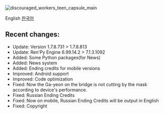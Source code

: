 ![discouraged_workers_teen_capsule_main](https://yggdrasil-studio.github.io/Discouraged-Workers/news/teen_capsule_main.webp)

English [한국어](https://github.com/YGGDRASIL-STUDIO/Discouraged-Workers/tree/gh-pages/news/teen_update.ko_KR.md)

##  Recent changes:
* Update: Version 1.7.8.731 > 1.7.8.813
* Update: Ren'Py Engine 6.99.14.2 > 7.1.3.1092
* Added: Some Python packages(for News)
* Added: News system
* Added: Ending credits for mobile versions
* Improved: Android support
* Improved: Code optimization
* Fixed: Now the Ga-yeon on the bridge is not cutting by the mask according to device's performance.
* Fixed: Russian Ending Credits
* Fixed: Now on mobile, Russian Ending Credits will be output in English
* Fixed: Copyright